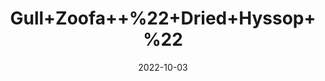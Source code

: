 ---
title: 'Gull+Zoofa++%22+Dried+Hyssop+%22'
date: '2022-10-03' 
metatag: '' 
inventory: '0' 
draft: false 
# meta description 
shortDescripton: 'It+helps+to+improve+menstrual+cramps+and+It+cure+sore+throat.'
description: 'Herb'
longdescription: ''
featured: True
# product Price
price: '40.0'
# Product Short Description
shortDescription: 'It+helps+to+improve+menstrual+cramps+and+It+cure+sore+throat.'
productID: '85C41F38-1329-ED11-9968-005056B3A416'
type: 'products'
category: 'Herb' 
thumnailproduct: 'https://eraconnect.blob.core.windows.net/product-images/aminsaddiquidawakhana/85C41F38-1329-ED11-9968-005056B3A416.webp' 
images:
  - image: 'https://eraconnect.blob.core.windows.net/product-images/aminsaddiquidawakhana/85C41F38-1329-ED11-9968-005056B3A416.webp'  
Variants:
---